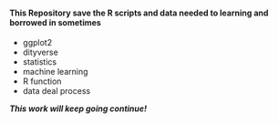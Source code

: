 #### This Repository save the R scripts and data needed to learning and borrowed in sometimes
- ggplot2
- dityverse
- statistics
- machine learning
- R function
- data deal process  

***This work will keep going continue!***

